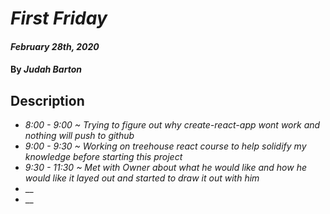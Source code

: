 # _First Friday_

#### _February 28th, 2020_

#### By _**Judah Barton**_

## Description

* _8:00 - 9:00 ~ Trying to figure out why create-react-app wont work and nothing will push to github_
* _9:00 - 9:30 ~ Working on treehouse react course to help solidify my knowledge before starting this project_
* _9:30 - 11:30 ~ Met with Owner about what he would like and how he would like it layed out and started to draw it out with him_
* __
* __
